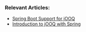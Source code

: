 ### Relevant Articles:
- [Spring Boot Support for jOOQ](http://www.baeldung.com/spring-boot-support-for-jooq)
- [Introduction to jOOQ with Spring](http://www.baeldung.com/jooq-with-spring)
